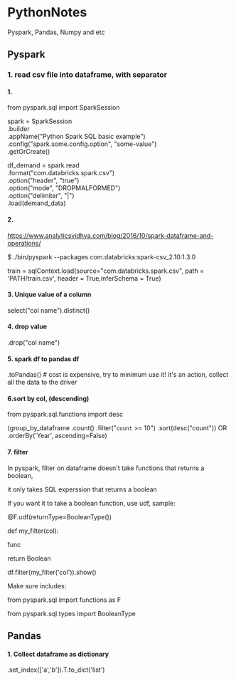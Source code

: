 # PythonNotes
Pyspark, Pandas, Numpy and etc


Pyspark
---------------------
### 1. read csv file into dataframe, with separator

#### 1.
from pyspark.sql import SparkSession

spark = SparkSession \
    .builder \
    .appName("Python Spark SQL basic example") \
    .config("spark.some.config.option", "some-value") \
    .getOrCreate()

  df_demand = spark.read\
        .format("com.databricks.spark.csv")\
        .option("header", "true")\
        .option("mode", "DROPMALFORMED")\
        .option("delimiter", "|")\
        .load(demand_data)

#### 2.
https://www.analyticsvidhya.com/blog/2016/10/spark-dataframe-and-operations/

$ ./bin/pyspark --packages com.databricks:spark-csv_2.10:1.3.0

train = sqlContext.load(source="com.databricks.spark.csv", path = 'PATH/train.csv', header = True,inferSchema = True)

#### 3. Unique value of a column
select("col name").distinct()

#### 4. drop value
.drop("col name")

#### 5. spark df to pandas df
.toPandas() # cost is expensive, try to minimum use it! it's an action, collect all the data to the driver

#### 6.sort by col, (descending)
from pyspark.sql.functions import desc

(group_by_dataframe
    .count()
    .filter("`count` >= 10")
    .sort(desc("count"))
OR
.orderBy('Year', ascending=False)

#### 7. filter
In pyspark, filter on dataframe doesn't take functions that returns a boolean, 

it only takes SQL experssion that returns a boolean

If you want it to take a boolean function, use udf, sample: 

@F.udf(returnType=BooleanType())

def my_filter(col):

  func

  return Boolean    

df.filter(my_filter('col')).show()

Make sure includes:

from pyspark.sql import functions as F

from pyspark.sql.types import BooleanType


Pandas
---------------------
#### 1. Collect dataframe as dictionary
.set_index(['a','b']).T.to_dict('list')
